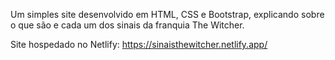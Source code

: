 Um simples site desenvolvido em HTML, CSS e Bootstrap, explicando sobre o que são e cada um dos sinais da franquia The Witcher.

Site hospedado no Netlify: https://sinaisthewitcher.netlify.app/

